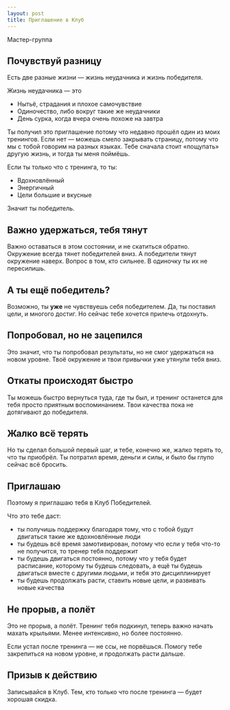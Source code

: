 ```yaml
---
layout: post
title: Приглашение в Клуб
---
```


Мастер-группа

## Почувствуй разницу

Есть две разные жизни — жизнь неудачника и жизнь победителя.

Жизнь неудачника — это

- Нытьё, страдания и плохое самочувствие
- Одиночество, либо вокруг такие же неудачники
- День сурка, когда вчера очень похоже на завтра

Ты получил это приглашение потому что недавно прошёл один из моих тренингов. Если нет — можешь смело закрывать страницу, потому что мы с тобой говорим на разных языках. Тебе сначала стоит «пощупать» другую жизнь, и тогда ты меня поймёшь.

Если ты только что с тренинга, то ты:

- Вдохновлённый
- Энергичный
- Цели большие и вкусные

Значит ты победитель.

## Важно удержаться, тебя тянут

Важно оставаться в этом состоянии, и не скатиться обратно. Окружение всегда тянет победителей вниз. А победители тянут окружение наверх. Вопрос в том, кто сильнее. В одиночку ты их не пересилишь.

## А ты ещё победитель?

Возможно, ты **уже** не чувствуешь себя победителем. Да, ты поставил цели, и многого достиг. Но сейчас тебе хочется прилечь отдохнуть.

## Попробовал, но не зацепился

Это значит, что ты попробовал результаты, но не смог удержаться на новом уровне. Твоё окружение и твои привычки уже утянули тебя вниз.

## Откаты происходят быстро

Ты можешь быстро вернуться туда, где ты был, и тренинг останется для тебя просто приятным воспоминанием. Твои качества пока не дотягивают до победителя.

## Жалко всё терять

Но ты сделал большой первый шаг, и тебе, конечно же, жалко терять то, что ты приобрёл. Ты потратил время, деньги и силы, и было бы глупо сейчас всё бросить.

## Приглашаю

Поэтому я приглашаю тебя в Клуб Победителей.

Что это тебе даст:

- ты получишь поддержку благодаря тому, что с тобой будут двигаться такие же вдохновлённые люди
- ты будешь всё время замотивирован, потому что если у тебя что-то не получится, то тренер тебя поддержит
- ты будешь двигаться постоянно, потому что у тебя будет расписание, которому ты будешь следовать, а ещё ты будешь двигаться вместе с другими людьми, и тебя это дисциплинирует
- ты будешь продолжать расти, ставить новые цели, и развивать новые качества

## Не прорыв, а полёт

Это не прорыв, а полёт. Тренинг тебя подкинул, теперь важно начать махать крыльями. Менее интенсивно, но более постоянно.

Если устал после тренинга — не ссы, не порвёшься. Помогу тебе закрепиться на новом уровне, и продолжать расти дальше.

## Призыв к действию

Записывайся в Клуб. Тем, кто только что после тренинга — будет хорошая скидка.
